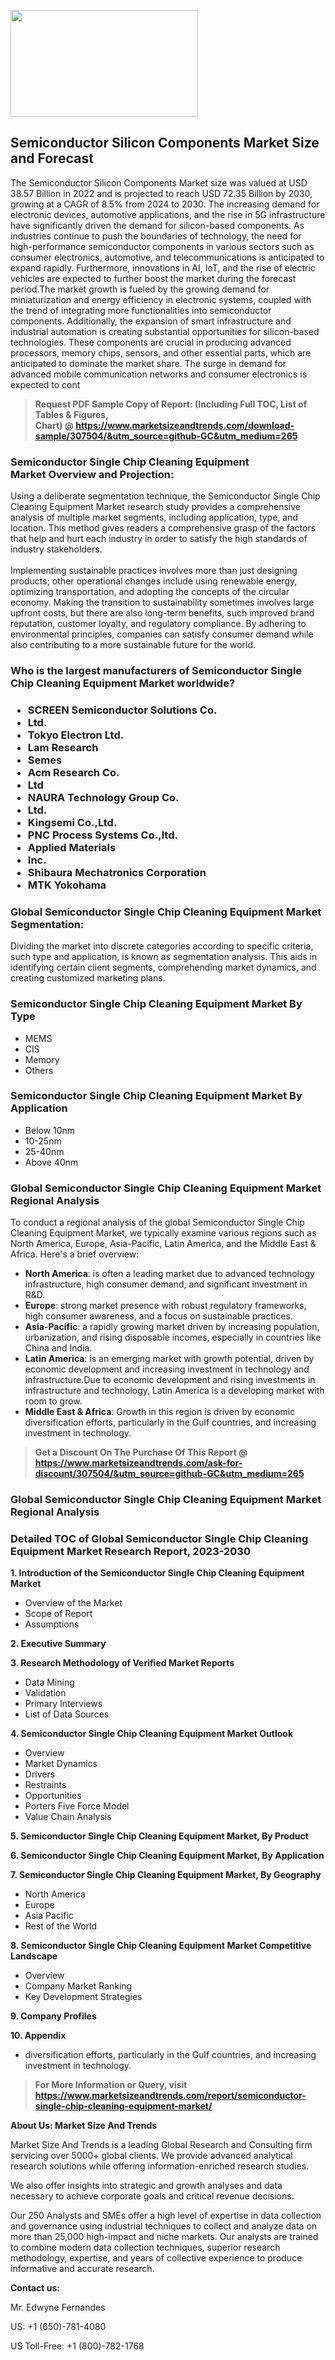 <p><img class="alignnone size-medium wp-image-20088" src="https://ffe5etoiles.com/wp-content/uploads/2024/12/MST1-300x171.png" alt="" width="300" height="171" /></p><h2>Semiconductor Silicon Components Market Size and Forecast</h2><p>The Semiconductor Silicon Components Market size was valued at USD 38.57 Billion in 2022 and is projected to reach USD 72.35 Billion by 2030, growing at a CAGR of 8.5% from 2024 to 2030. The increasing demand for electronic devices, automotive applications, and the rise in 5G infrastructure have significantly driven the demand for silicon-based components. As industries continue to push the boundaries of technology, the need for high-performance semiconductor components in various sectors such as consumer electronics, automotive, and telecommunications is anticipated to expand rapidly. Furthermore, innovations in AI, IoT, and the rise of electric vehicles are expected to further boost the market during the forecast period.The market growth is fueled by the growing demand for miniaturization and energy efficiency in electronic systems, coupled with the trend of integrating more functionalities into semiconductor components. Additionally, the expansion of smart infrastructure and industrial automation is creating substantial opportunities for silicon-based technologies. These components are crucial in producing advanced processors, memory chips, sensors, and other essential parts, which are anticipated to dominate the market share. The surge in demand for advanced mobile communication networks and consumer electronics is expected to cont</p><blockquote id="" class=""><strong>Request PDF Sample Copy of Report: (Including Full TOC, List of Tables &amp; Figures, Chart)&nbsp;@&nbsp;<strong><a href="https://www.marketsizeandtrends.com/download-sample/307504/&utm_source=github-GC&utm_medium=265" target="_blank">https://www.marketsizeandtrends.com/download-sample/307504/&utm_source=github-GC&utm_medium=265</a></strong></strong></blockquote><h3 id="" class="">Semiconductor Single Chip Cleaning Equipment Market&nbsp;Overview and Projection:</h3><p id="" class="">Using a deliberate segmentation technique, the Semiconductor Single Chip Cleaning Equipment Market research study provides a comprehensive analysis of multiple market segments, including application, type, and location. This method gives readers a comprehensive grasp of the factors that help and hurt each industry in order to satisfy the high standards of industry stakeholders. <br /> <br />Implementing sustainable practices involves more than just designing products; other operational changes include using renewable energy, optimizing transportation, and adopting the concepts of the circular economy. Making the transition to sustainability sometimes involves large upfront costs, but there are also long-term benefits, such improved brand reputation, customer loyalty, and regulatory compliance. By adhering to environmental principles, companies can satisfy consumer demand while also contributing to a more sustainable future for the world.</p><h3 id="" class="">Who is the largest manufacturers of&nbsp;Semiconductor Single Chip Cleaning Equipment Market worldwide?</h3><h3 class=""><p><ul><li>SCREEN Semiconductor Solutions Co. </li><li> Ltd. </li><li> Tokyo Electron Ltd. </li><li> Lam Research </li><li> Semes </li><li> Acm Research Co. </li><li> Ltd </li><li> NAURA Technology Group Co. </li><li> Ltd. </li><li> Kingsemi Co.,Ltd. </li><li> PNC Process Systems Co.,ltd. </li><li> Applied Materials </li><li> Inc. </li><li> Shibaura Mechatronics Corporation </li><li> MTK Yokohama</li></ul></p></h3><h3 id="" class="">Global&nbsp;Semiconductor Single Chip Cleaning Equipment Market Segmentation:</h3><p id="" class="">Dividing the market into discrete categories according to specific criteria, such type and application, is known as segmentation analysis. This aids in identifying certain client segments, comprehending market dynamics, and creating customized marketing plans.</p><h3 id="" class="">Semiconductor Single Chip Cleaning Equipment Market&nbsp;By Type</h3><p><p><ul><li>MEMS</li><li> CIS</li><li> Memory</li><li> Others</p></li></ul></p></p><h3 id="" class="">Semiconductor Single Chip Cleaning Equipment Market&nbsp;By Application</h3><p class=""><p><ul><li>Below 10nm</li><li> 10-25nm</li><li> 25-40nm</li><li> Above 40nm</li></ul></p></p><h3 id="" class="">Global Semiconductor Single Chip Cleaning Equipment Market Regional Analysis</h3><p id="" class="">To conduct a regional analysis of the global Semiconductor Single Chip Cleaning Equipment Market, we typically examine various regions such as North America, Europe, Asia-Pacific, Latin America, and the Middle East &amp; Africa. Here's a brief overview:</p><ul><li><strong>North America</strong>: is often a leading market due to advanced technology infrastructure, high consumer demand, and significant investment in R&amp;D.</li><li><strong>Europe</strong>: strong market presence with robust regulatory frameworks, high consumer awareness, and a focus on sustainable practices.</li><li><strong>Asia-Pacific</strong>: a rapidly growing market driven by increasing population, urbanization, and rising disposable incomes, especially in countries like China and India.</li><li><strong>Latin America</strong>: is an emerging market with growth potential, driven by economic development and increasing investment in technology and infrastructure.Due to economic development and rising investments in infrastructure and technology, Latin America is a developing market with room to grow.</li><li><strong>Middle East &amp; Africa</strong>: Growth in this region is driven by economic diversification efforts, particularly in the Gulf countries, and increasing investment in technology.</li></ul><blockquote id="" class=""><strong>Get a Discount On The Purchase Of This Report @ <strong><a href="https://www.marketsizeandtrends.com/ask-for-discount/307504/&utm_source=github-GC&utm_medium=265" target="_blank">https://www.marketsizeandtrends.com/ask-for-discount/307504/&utm_source=github-GC&utm_medium=265</a></strong></strong></blockquote><h3 id="" class="">Global Semiconductor Single Chip Cleaning Equipment Market Regional Analysis</h3><h3 id="" class="">Detailed TOC of Global Semiconductor Single Chip Cleaning Equipment Market Research Report, 2023-2030</h3><p id="" class=""><strong>1. Introduction of the Semiconductor Single Chip Cleaning Equipment Market</strong></p><ul><li>Overview of the Market</li><li>Scope of Report</li><li>Assumptions</li></ul><p id="" class=""><strong>2. Executive Summary</strong></p><p id="" class=""><strong>3. Research Methodology of Verified Market Reports</strong></p><ul><li>Data Mining</li><li>Validation</li><li>Primary Interviews</li><li>List of Data Sources</li></ul><p id="" class=""><strong>4. Semiconductor Single Chip Cleaning Equipment Market Outlook</strong></p><ul><li>Overview</li><li>Market Dynamics</li><li>Drivers</li><li>Restraints</li><li>Opportunities</li><li>Porters Five Force Model</li><li>Value Chain Analysis</li></ul><p id="" class=""><strong>5. Semiconductor Single Chip Cleaning Equipment Market, By Product</strong></p><p id="" class=""><strong>6. Semiconductor Single Chip Cleaning Equipment Market, By Application</strong></p><p id="" class=""><strong>7. Semiconductor Single Chip Cleaning Equipment Market, By Geography</strong></p><ul><li>North America</li><li>Europe</li><li>Asia Pacific</li><li>Rest of the World</li></ul><p id="" class=""><strong>8. Semiconductor Single Chip Cleaning Equipment Market Competitive Landscape</strong></p><ul><li>Overview</li><li>Company Market Ranking</li><li>Key Development Strategies</li></ul><p id="" class=""><strong>9. Company Profiles</strong></p><p id="" class=""><strong>10. Appendix</strong></p><ul><li>diversification efforts, particularly in the Gulf countries, and increasing investment in technology.</li></ul><blockquote id="" class=""><strong>For More Information or Query, visit <strong><strong><a href="https://www.marketsizeandtrends.com/report/semiconductor-single-chip-cleaning-equipment-market/" target="_blank">https://www.marketsizeandtrends.com/report/semiconductor-single-chip-cleaning-equipment-market/</a></strong></strong></strong></blockquote><p id="" class=""><strong>About Us: Market Size And Trends</strong></p><p id="" class="">Market Size And Trends is a leading Global Research and Consulting firm servicing over 5000+ global clients. We provide advanced analytical research solutions while offering information-enriched research studies.</p><p id="" class="">We also offer insights into strategic and growth analyses and data necessary to achieve corporate goals and critical revenue decisions.</p><p id="" class="">Our 250 Analysts and SMEs offer a high level of expertise in data collection and governance using industrial techniques to collect and analyze data on more than 25,000 high-impact and niche markets. Our analysts are trained to combine modern data collection techniques, superior research methodology, expertise, and years of collective experience to produce informative and accurate research.</p><p id="" class=""><strong>Contact us:</strong></p><p id="" class="">Mr. Edwyne Fernandes</p><p id="" class="">US: +1 (650)-781-4080</p><p id="" class="">US Toll-Free: +1 (800)-782-1768</p>
